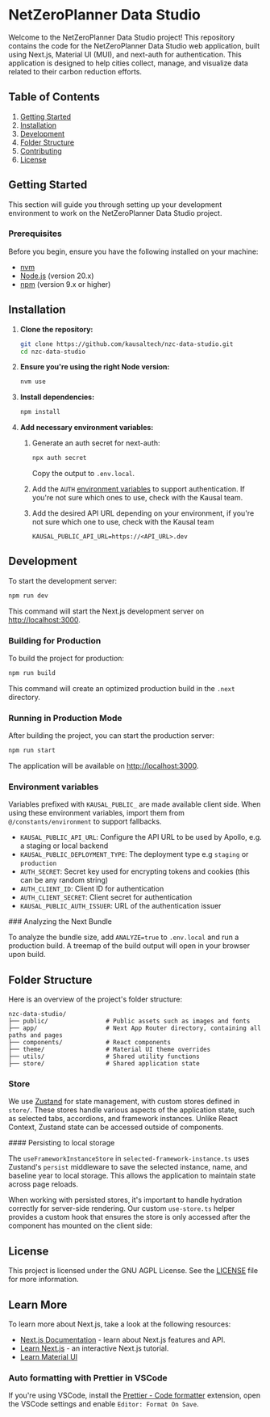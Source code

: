 # NetZeroPlanner Data Studio

Welcome to the NetZeroPlanner Data Studio project! This repository contains the code for the NetZeroPlanner Data Studio web application, built using Next.js, Material UI (MUI), and next-auth for authentication. This application is designed to help cities collect, manage, and visualize data related to their carbon reduction efforts.

## Table of Contents

1. [Getting Started](#getting-started)
2. [Installation](#installation)
3. [Development](#development)
4. [Folder Structure](#folder-structure)
5. [Contributing](#contributing)
6. [License](#license)

## Getting Started

This section will guide you through setting up your development environment to work on the NetZeroPlanner Data Studio project.

### Prerequisites

Before you begin, ensure you have the following installed on your machine:

- [nvm](https://github.com/nvm-sh/nvm)
- [Node.js](https://nodejs.org/) (version 20.x)
- [npm](https://www.npmjs.com/) (version 9.x or higher)

## Installation

1. **Clone the repository:**

   ```sh
   git clone https://github.com/kausaltech/nzc-data-studio.git
   cd nzc-data-studio
   ```

2. **Ensure you're using the right Node version:**

   ```sh
   nvm use
   ```

3. **Install dependencies:**

   ```sh
   npm install
   ```

4. **Add necessary environment variables:**

   1. Generate an auth secret for next-auth:

      ```sh
      npx auth secret
      ```

      Copy the output to `.env.local`.

   2. Add the `AUTH` [environment variables](#environment-variables) to support authentication. If you're not sure which ones to use, check with the Kausal team.

   3. Add the desired API URL depending on your environment, if you're not sure which one to use, check with the Kausal team

      ```env
      KAUSAL_PUBLIC_API_URL=https://<API_URL>.dev
      ```

## Development

To start the development server:

```sh
npm run dev
```

This command will start the Next.js development server on [http://localhost:3000](http://localhost:3000).

### Building for Production

To build the project for production:

```sh
npm run build
```

This command will create an optimized production build in the `.next` directory.

### Running in Production Mode

After building the project, you can start the production server:

```sh
npm run start
```

The application will be available on [http://localhost:3000](http://localhost:3000).

### Environment variables

Variables prefixed with `KAUSAL_PUBLIC_` are made available client side. When using these environment variables, import them from `@/constants/environment` to support fallbacks.

- `KAUSAL_PUBLIC_API_URL`: Configure the API URL to be used by Apollo, e.g. a staging or local backend
- `KAUSAL_PUBLIC_DEPLOYMENT_TYPE`: The deployment type e.g `staging` or `production`
- `AUTH_SECRET`: Secret key used for encrypting tokens and cookies (this can be any random string)
- `AUTH_CLIENT_ID`: Client ID for authentication
- `AUTH_CLIENT_SECRET`: Client secret for authentication
- `KAUSAL_PUBLIC_AUTH_ISSUER`: URL of the authentication issuer

### Analyzing the Next Bundle

To analyze the bundle size, add `ANALYZE=true` to `.env.local` and run a production build. A treemap of the build output will open in your browser upon build.

## Folder Structure

Here is an overview of the project's folder structure:

```
nzc-data-studio/
├── public/                # Public assets such as images and fonts
├── app/                   # Next App Router directory, containing all paths and pages
├── components/            # React components
├── theme/                 # Material UI theme overrides
├── utils/                 # Shared utility functions
├── store/                 # Shared application state
```

### Store

We use [Zustand](<(https://github.com/pmndrs/zustand)>) for state management, with custom stores defined in `store/`. These stores handle various aspects of the application state, such as selected tabs, accordions, and framework instances. Unlike React Context, Zustand state can be accessed outside of components.

#### Persisting to local storage

The `useFrameworkInstanceStore` in `selected-framework-instance.ts` uses Zustand's `persist` middleware to save the selected instance, name, and baseline year to local storage. This allows the application to maintain state across page reloads.

When working with persisted stores, it's important to handle hydration correctly for server-side rendering. Our custom `use-store.ts` helper provides a custom hook that ensures the store is only accessed after the component has mounted on the client side:

## License

This project is licensed under the GNU AGPL License. See the [LICENSE](LICENSE) file for more information.

## Learn More

To learn more about Next.js, take a look at the following resources:

- [Next.js Documentation](https://nextjs.org/docs) - learn about Next.js features and API.
- [Learn Next.js](https://nextjs.org/learn) - an interactive Next.js tutorial.
- [Learn Material UI](https://mui.com/material-ui/getting-started/)

### Auto formatting with Prettier in VSCode

If you're using VSCode, install the [Prettier - Code formatter](https://marketplace.visualstudio.com/items?itemName=esbenp.prettier-vscode) extension, open the VSCode settings and enable `Editor: Format On Save`.
